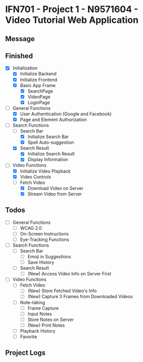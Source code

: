 # IFN701 - Project 1 - N9571604 - Video Tutorial Web Application

## Message

## Finished
- [x] Initialization
    - [x] Initialize Backend
    - [x] Initialize Frontend
    - [x] Basic App Frame
        - [x] SearchPage
        - [x] VideoPage
        - [x] LoginPage
- [ ] General Functions
    - [x] User Authentication (Google and Facebook)
    - [x] Page and Element Authorization
- [ ] Search Functions
    - [ ] Search Bar
        - [x] Initialize Search Bar
        - [x] Spell Auto-suggestion
    - [x] Search Result
        - [x] Initialize Search Result
        - [x] Display Information
- [ ] Video Functions
    - [x] Initialize Video Playback
    - [x] Video Controls
    - [ ] Fetch Video
        - [x] Download Video on Server
        - [x] Stream Video from Server

## Todos
- [ ] General Functions
    - [ ] WCAG 2.0
    - [ ] On-Screen Instructions
    - [ ] Eye-Tracking Functions
- [ ] Search Functions
    - [ ] Search Bar
        - [ ] Emoji in Suggestions
        - [ ] Save History
    - [ ] Search Result
        - [ ] (New) Access Video Info on Server First
- [ ] Video Functions
    - [ ] Fetch Video
        - [ ] (New) Store Fetched Video's Info
        - [ ] (New) Capture 3 Frames from Downloaded Videos
    - [ ] Note-taking
        - [ ] Frame Capture
        - [ ] Input Notes
        - [ ] Store Notes on Server
        - [ ] (New) Print Notes
    - [ ] Playback History
    - [ ] Favorite

## Project Logs